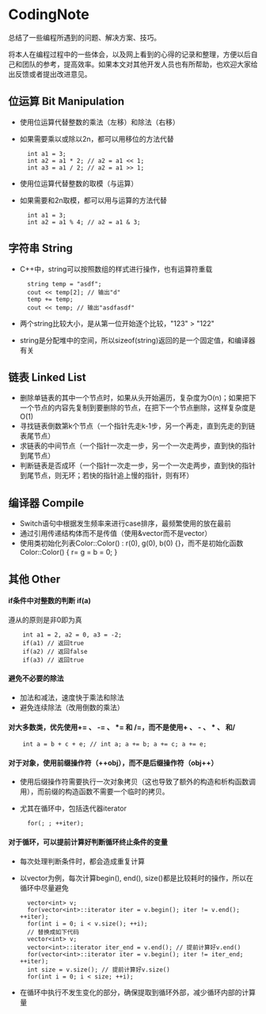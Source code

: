 # CodingNote
总结了一些编程所遇到的问题、解决方案、技巧。

将本人在编程过程中的一些体会，以及网上看到的心得的记录和整理，方便以后自己和团队的参考，提高效率。如果本文对其他开发人员也有所帮助，也欢迎大家给出反馈或者提出改进意见。

## 位运算 Bit Manipulation
* 使用位运算代替整数的乘法（左移）和除法（右移）
* 如果需要乘以或除以2n，都可以用移位的方法代替

		int a1 = 3;
		int a2 = a1 * 2; // a2 = a1 << 1;
		int a3 = a1 / 2; // a2 = a1 >> 1;

* 使用位运算代替整数的取模（与运算）
* 如果需要和2n取模，都可以用与运算的方法代替

		int a1 = 3;
		int a2 = a1 % 4; // a2 = a1 & 3;
	
## 字符串 String
* C++中，string可以按照数组的样式进行操作，也有运算符重载
	
		string temp = "asdf";
		cout << temp[2]; // 输出"d"
		temp += temp;
		cout << temp; // 输出"asdfasdf"

* 两个string比较大小，是从第一位开始逐个比较，"123" > "122"
* string是分配堆中的空间，所以sizeof(string)返回的是一个固定值，和编译器有关

## 链表 Linked List
* 删除单链表的其中一个节点时，如果从头开始遍历，复杂度为O(n)；如果把下一个节点的内容先复制到要删除的节点，在把下一个节点删除，这样复杂度是O(1)
* 寻找链表倒数第k个节点（一个指针先走k-1步，另一个再走，直到先走的到链表尾节点）
* 求链表的中间节点（一个指针一次走一步，另一个一次走两步，直到快的指针到尾节点）
* 判断链表是否成环（一个指针一次走一步，另一个一次走两步，直到快的指针到尾节点，则无环；若快的指针追上慢的指针，则有环）

## 编译器 Compile
* Switch语句中根据发生频率来进行case排序，最频繁使用的放在最前
* 通过引用传递结构体而不是传值（使用&vector而不是vector）
* 使用类初始化列表Color::Color() : r(0), g(0), b(0) {}，而不是初始化函数Color::Color() { r= g = b = 0; }

## 其他 Other
#### if条件中对整数的判断 if(a)
遵从的原则是非0即为真
	
		int a1 = 2, a2 = 0, a3 = -2;
		if(a1) // 返回true
		if(a2) // 返回false
		if(a3) // 返回true

#### 避免不必要的除法
* 加法和减法，速度快于乘法和除法
* 避免连续除法（改用倒数的乘法）

#### 对大多数类，优先使用+= 、 -= 、 *= 和 /=，而不是使用+ 、 - 、 * 、 和/
	
		int a = b + c + e; // int a; a += b; a += c; a += e;

#### 对于对象，使用前缀操作符（++obj），而不是后缀操作符（obj++）
* 使用后缀操作符需要执行一次对象拷贝（这也导致了额外的构造和析构函数调用），而前缀的构造函数不需要一个临时的拷贝。
* 尤其在循环中，包括迭代器iterator

		for(; ; ++iter);

#### 对于循环，可以提前计算好判断循环终止条件的变量
* 每次处理判断条件时，都会造成重复计算
* 以vector为例，每次计算begin(), end(), size()都是比较耗时的操作，所以在循环中尽量避免

		vector<int> v;
		for(vector<int>::iterator iter = v.begin(); iter != v.end(); ++iter);
		for(int i = 0; i < v.size(); ++i);
		// 替换成如下代码  
		vector<int> v;  
		vector<int>::iterator iter_end = v.end(); // 提前计算好v.end() 
		for(vector<int>::iterator iter = v.begin(); iter != iter_end; ++iter); 
		int size = v.size(); // 提前计算好v.size()
		for(int i = 0; i < size; ++i);

* 在循环中执行不发生变化的部分，确保提取到循环外部，减少循环内部的计算量
